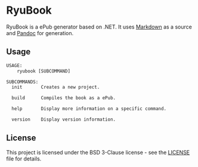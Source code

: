 # RyuBook

RyuBook is a ePub generator based on .NET. It uses [Markdown](https://daringfireball.net/projects/markdown/syntax) as a source and [Pandoc](https://pandoc.org/) for generation.
## Usage

```txt
USAGE:
    ryubook [SUBCOMMAND]

SUBCOMMANDS:
  init       Creates a new project.

  build      Compiles the book as a ePub.

  help       Display more information on a specific command.

  version    Display version information.
```

## License

This project is licensed under the BSD 3-Clause license - see the [LICENSE](LICENSE) file for details.
